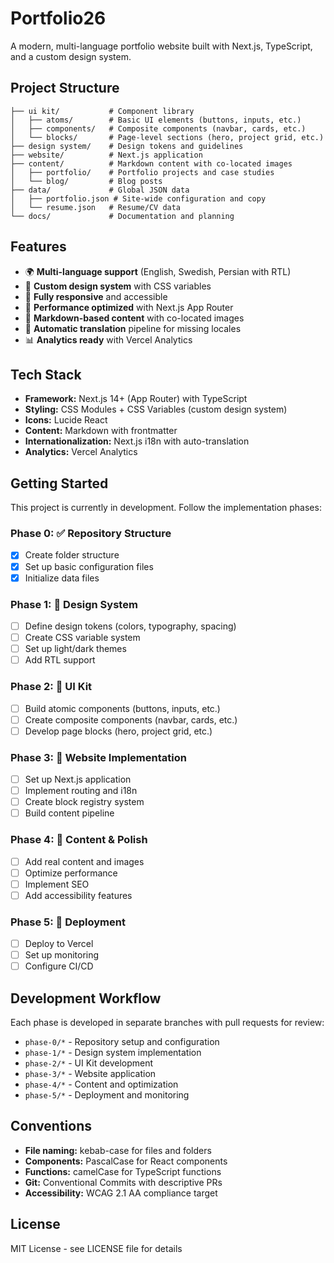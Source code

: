 # Portfolio26

A modern, multi-language portfolio website built with Next.js, TypeScript, and a custom design system.

## Project Structure

```
├── ui kit/           # Component library
│   ├── atoms/        # Basic UI elements (buttons, inputs, etc.)
│   ├── components/   # Composite components (navbar, cards, etc.)
│   └── blocks/       # Page-level sections (hero, project grid, etc.)
├── design system/    # Design tokens and guidelines
├── website/          # Next.js application
├── content/          # Markdown content with co-located images
│   ├── portfolio/    # Portfolio projects and case studies
│   └── blog/         # Blog posts
├── data/             # Global JSON data
│   ├── portfolio.json # Site-wide configuration and copy
│   └── resume.json   # Resume/CV data
└── docs/             # Documentation and planning
```

## Features

- 🌍 **Multi-language support** (English, Swedish, Persian with RTL)
- 🎨 **Custom design system** with CSS variables
- 📱 **Fully responsive** and accessible
- 🚀 **Performance optimized** with Next.js App Router
- 📝 **Markdown-based content** with co-located images
- 🔄 **Automatic translation** pipeline for missing locales
- 📊 **Analytics ready** with Vercel Analytics

## Tech Stack

- **Framework:** Next.js 14+ (App Router) with TypeScript
- **Styling:** CSS Modules + CSS Variables (custom design system)
- **Icons:** Lucide React
- **Content:** Markdown with frontmatter
- **Internationalization:** Next.js i18n with auto-translation
- **Analytics:** Vercel Analytics

## Getting Started

This project is currently in development. Follow the implementation phases:

### Phase 0: ✅ Repository Structure
- [x] Create folder structure
- [x] Set up basic configuration files
- [x] Initialize data files

### Phase 1: 🚧 Design System
- [ ] Define design tokens (colors, typography, spacing)
- [ ] Create CSS variable system
- [ ] Set up light/dark themes
- [ ] Add RTL support

### Phase 2: 🔄 UI Kit
- [ ] Build atomic components (buttons, inputs, etc.)
- [ ] Create composite components (navbar, cards, etc.)  
- [ ] Develop page blocks (hero, project grid, etc.)

### Phase 3: 🔄 Website Implementation
- [ ] Set up Next.js application
- [ ] Implement routing and i18n
- [ ] Create block registry system
- [ ] Build content pipeline

### Phase 4: 🔄 Content & Polish
- [ ] Add real content and images
- [ ] Optimize performance
- [ ] Implement SEO
- [ ] Add accessibility features

### Phase 5: 🔄 Deployment
- [ ] Deploy to Vercel
- [ ] Set up monitoring
- [ ] Configure CI/CD

## Development Workflow

Each phase is developed in separate branches with pull requests for review:

- `phase-0/*` - Repository setup and configuration
- `phase-1/*` - Design system implementation  
- `phase-2/*` - UI Kit development
- `phase-3/*` - Website application
- `phase-4/*` - Content and optimization
- `phase-5/*` - Deployment and monitoring

## Conventions

- **File naming:** kebab-case for files and folders
- **Components:** PascalCase for React components
- **Functions:** camelCase for TypeScript functions
- **Git:** Conventional Commits with descriptive PRs
- **Accessibility:** WCAG 2.1 AA compliance target

## License

MIT License - see LICENSE file for details